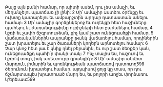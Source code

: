 Բայց այն բանի համար, որ պիտի ասեմ, դու չես ամաչի, եւ մեղանչելու պատճառ չի լինի:
2 Մի՛ ամաչիր Աստծու օրէնքը եւ ուխտը կատարելու եւ ամբարշտին արդար դատաստան անելու համար:
3 Մի՛ ամաչիր գործընկերոջ եւ ուղեկցի հետ հաշիւները պահելու եւ ժառանգութիւնը ուրիշների հետ բաժանելու համար,
4 կշռի եւ չափի ճշգրտութեան, քիչ կամ շատ ունեցուածքի համար,
5 վաճառականներին ապրանքը թանկ վաճառելու համար, որդիներին շատ խրատելու եւ չար ծառաների կողերն արնոտելու համար:
6 Չար կնոջ հետ լաւ է կնիք դնել բերանին, եւ ուր շատ ձեռքեր կան, ունեցուածքդ պահի՛ր փակի տակ:
7 Ինչ տալիս ես, հաշուով եւ կշռո՛վ տուր, իսկ առեւտուրը գրանցի՛ր:
8 Մի՛ ամաչիր անմիտ մարդուն, յիմարին եւ պոռնկութեան պատճառով դատուող598 ծերունուն խրատելու համար. այդպիսով ցոյց կը տաս, որ դու ճշմարտապէս խրատուած մարդ ես, եւ բոլորի առջեւ փորձառու կ՚երեւաս:599
